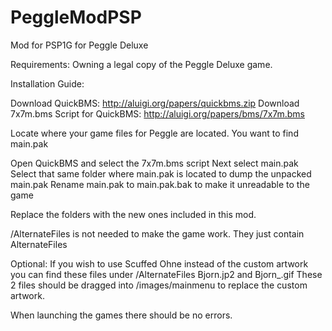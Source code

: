 # PeggleModPSP
Mod for PSP1G for Peggle Deluxe

Requirements: Owning a legal copy of the Peggle Deluxe game.

Installation Guide:

Download QuickBMS: http://aluigi.org/papers/quickbms.zip
Download 7x7m.bms Script for QuickBMS: http://aluigi.org/papers/bms/7x7m.bms

Locate where your game files for Peggle are located. You want to find main.pak

Open QuickBMS and select the 7x7m.bms script
Next select main.pak
Select that same folder where main.pak is located to dump the unpacked main.pak
Rename main.pak to main.pak.bak to make it unreadable to the game

Replace the folders with the new ones included in this mod. 

/AlternateFiles is not needed to make the game work. They just contain AlternateFiles

Optional: If you wish to use Scuffed Ohne instead of the custom artwork you can find these files under /AlternateFiles Bjorn.jp2 and Bjorn_.gif 
These 2 files should be dragged into /images/mainmenu to replace the custom artwork. 

When launching the games there should be no errors.
